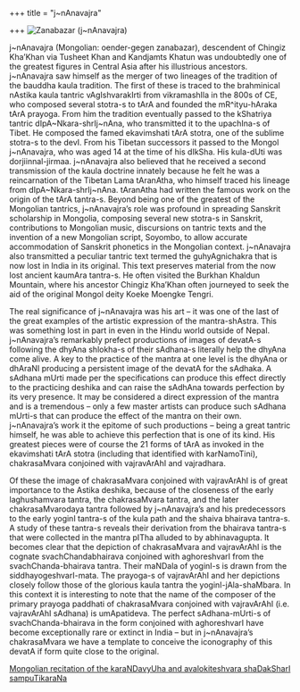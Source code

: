 +++
title = "j~nAnavajra"

+++
![Zanabazar
(j\~nAnavajra)](https://i1.wp.com/farm3.static.flickr.com/2268/2478022493_24b13bd8d4_o.jpg)

j\~nAnavajra (Mongolian: oender-gegen zanabazar), descendent of Chingiz
Kha’Khan via Tusheet Khan and Kandjamts Khatun was undoubtedly one of
the greatest figures in Central Asia after his illustrious ancestors.
j\~nAnavajra saw himself as the merger of two lineages of the tradition
of the bauddha kaula tradition. The first of these is traced to the
brahminical nAstika kaula tantric vAgIshvarakIrti from vikramashIla in
the 800s of CE, who composed several stotra-s to tArA and founded the
mR^ityu-hAraka tArA prayoga. From him the tradition eventually passed to
the kShatriya tantric dIpA\~Nkara-shrIj\~nAna, who transmitted it to the
upachIna-s of Tibet. He composed the famed ekavimshati tArA stotra, one
of the sublime stotra-s to the devI. From his Tibetan successors it
passed to the Mongol j\~nAnavajra, who was aged 14 at the time of his
dIkSha. His kula-dUti was dorjiinnal-jirmaa. j\~nAnavajra also believed
that he received a second transmission of the kaula doctrine innately
because he felt he was a reincarnation of the Tibetan Lama tAranAtha,
who himself traced his lineage from dIpA\~Nkara-shrIj\~nAna. tAranAtha
had written the famous work on the origin of the tArA tantra-s. Beyond
being one of the greatest of the Mongolian tantrics, j\~nAnavajra’s role
was profound in spreading Sanskrit scholarship in Mongolia, composing
several new stotra-s in Sanskrit, contributions to Mongolian music,
discursions on tantric texts and the invention of a new Mongolian
script, Soyombo, to allow accurate accommodation of Sanskrit phonetics
in the Mongolian context. j\~nAnavajra also transmitted a peculiar
tantric text termed the guhyAgnichakra that is now lost in India in its
original. This text preserves material from the now lost ancient kaumAra
tantra-s. He often visited the Burkhan Khaldun Mountain, where his
ancestor Chingiz Kha’Khan often journeyed to seek the aid of the
original Mongol deity Koeke Moengke Tengri.

The real significance of j\~nAnavajra was his art – it was one of the
last of the great examples of the artistic expression of the
mantra-shAstra. This was something lost in part in even in the Hindu
world outside of Nepal. j\~nAnavajra’s remarkably prefect productions of
images of devatA-s following the dhyAna shlokha-s of their sAdhana-s
literally help the dhyAna come alive. A key to the practice of the
mantra at one level is the dhyAna or dhAraNI producing a persistent
image of the devatA for the sAdhaka. A sAdhana mUrti made per the
specifications can produce this effect directly to the practicing
deshika and can raise the sAdhAna towards perfection by its very
presence. It may be considered a direct expression of the mantra and is
a tremendous – only a few master artists can produce such sAdhana
mUrti-s that can produce the effect of the mantra on their own.
j\~nAnavajra’s work it the epitome of such productions – being a great
tantric himself, he was able to achieve this perfection that is one of
its kind. His greatest pieces were of course the 21 forms of tArA as
invoked in the ekavimshati tArA stotra (including that identified with
karNamoTini), chakrasaMvara conjoined with vajravArAhI and vajradhara.

Of these the image of chakrasaMvara conjoined with vajravArAhI is of
great importance to the Astika deshika, because of the closeness of the
early laghushamvara tantra, the chakrasaMvara tantra, and the later
chakrasaMvarodaya tantra followed by j\~nAnavajra’s and his predecessors
to the early yoginI tantra-s of the kula path and the shaiva bhairava
tantra-s. A study of these tantra-s reveals their derivation from the
bhairava tantra-s that were collected in the mantra pITha alluded to by
abhinavagupta. It becomes clear that the depiction of chakrasaMvara and
vajravArAhI is the cognate svachChandabhairava conjoined with
aghoreshvarI from the svachChanda-bhairava tantra. Their maNDala of
yoginI-s is drawn from the siddhayogeshvarI-mata. The prayoga-s of
vajravArAhI and her depictions closely follow those of the glorious
kaula tantra the yoginI-jAla-shaMbara. In this context it is interesting
to note that the name of the composer of the primary prayoga paddhati of
chakrasaMvara conjoined with vajravArAhI (i.e. vajravArAhI sAdhana) is
umApatideva. The perfect sAdhana-mUrti-s of svachChanda-bhairava in the
form conjoined with aghoreshvarI have become exceptionally rare or
extinct in India – but in j\~nAnavajra’s chakrasaMvara we have a
template to conceive the iconography of this devatA if form quite close
to the original.

[Mongolian recitation of the karaNDavyUha and avalokiteshvara
shaDakSharI
sampuTikaraNa](https://app.box.com/s/vqap31malovx4pws83rtdqidbewewrkm)
